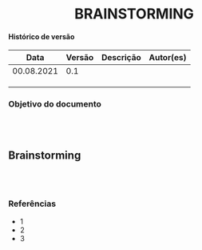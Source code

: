 # <center> BRAINSTORMING

#### Histórico de versão<br>

|    Data    | Versão | Descrição | Autor(es)|
| ---------- | ------ | --------- | -------- |
| 00.08.2021 |   0.1  |  |  |
|||||
|||||
|||||

### Objetivo do documento

<div align="justify">

<br><br></div>

## Brainstorming

<div align="justify">

<br><br></div>

### Referências
<!-- se tiver referencias -->
- 1
- 2
- 3